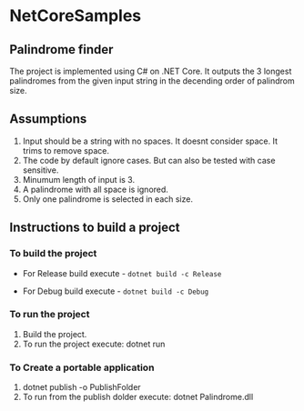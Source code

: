 # NetCoreSamples
## Palindrome finder ##

The project is implemented using C# on .NET Core.
It outputs the 3 longest palindromes from the given input string in the decending order of palindrom size.

## Assumptions ##

1. Input should be a string with no spaces. It doesnt consider space. It trims to remove space.
2. The code by default ignore cases. But can also be tested with case sensitive.
3. Minumum length of input is 3.
4. A palindrome with all space is ignored.
5. Only one palindrome is selected in each size.

## Instructions to build a project ##
### To build the project ###

- For Release build execute - 
  `dotnet build -c Release`

- For Debug build execute -
  `dotnet build -c Debug`

### To run the project ###
1. Build the project.
2. To run the project execute:
   dotnet run

### To Create a portable application ###
1. dotnet publish -o PublishFolder
2. To run from the publish dolder execute:
   dotnet Palindrome.dll